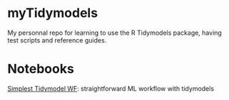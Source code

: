 # myTidymodels

My personnal repo for learning to use the R Tidymodels package, having test scripts and reference guides.

# Notebooks

[Simplest Tidymodel WF](./Rmd/simplest_wf.md): straightforward ML workflow with tidymodels